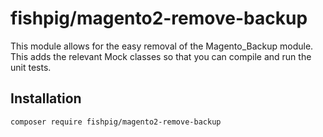 # fishpig/magento2-remove-backup

This module allows for the easy removal of the Magento_Backup module. This adds the relevant Mock classes so that you can compile and run the unit tests.

## Installation
    composer require fishpig/magento2-remove-backup
